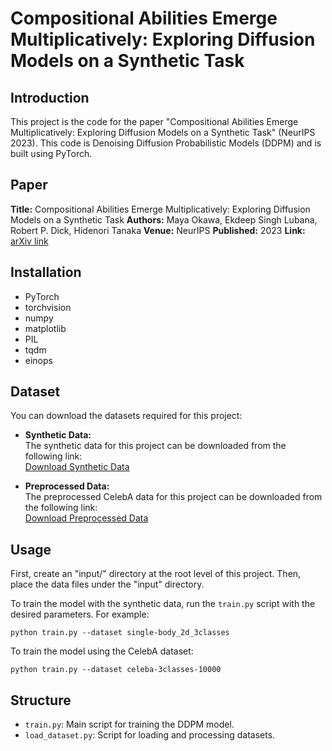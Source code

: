 # Compositional Abilities Emerge Multiplicatively: Exploring Diffusion Models on a Synthetic Task 

## Introduction
This project is the code for the paper "Compositional Abilities Emerge Multiplicatively: Exploring Diffusion Models on a Synthetic Task" (NeurIPS 2023). 
This code is Denoising Diffusion Probabilistic Models (DDPM) and is built using PyTorch. 

## Paper
**Title:** Compositional Abilities Emerge Multiplicatively: Exploring Diffusion Models on a Synthetic Task 
**Authors:** Maya Okawa, Ekdeep Singh Lubana, Robert P. Dick, Hidenori Tanaka 
**Venue:** NeurIPS 
**Published:** 2023 
**Link:** [arXiv link](https://arxiv.org/abs/2310.09336)

## Installation
- PyTorch
- torchvision
- numpy
- matplotlib
- PIL
- tqdm
- einops

## Dataset 

You can download the datasets required for this project: 

- **Synthetic Data:**  
  The synthetic data for this project can be downloaded from the following link:  
  [Download Synthetic Data](#add-your-link-here)

- **Preprocessed Data:**  
  The preprocessed CelebA data for this project can be downloaded from the following link:  
  [Download Preprocessed Data](#add-your-link-here)


## Usage
First, create an "input/" directory at the root level of this project. Then, place the data files under the "input" directory.

To train the model with the synthetic data, run the `train.py` script with the desired parameters. For example:

`python train.py --dataset single-body_2d_3classes`

To train the model using the CelebA dataset:

`python train.py --dataset celeba-3classes-10000`

## Structure
- `train.py`: Main script for training the DDPM model.
- `load_dataset.py`: Script for loading and processing datasets.


